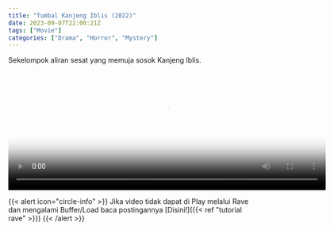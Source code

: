 ```yaml
---
title: "Tumbal Kanjeng Iblis (2022)"
date: 2023-09-07T22:00:21Z
tags: ["Movie"]
categories: ["Drama", "Horror", "Mystery"]
---
```


Sekelompok aliran sesat yang memuja sosok Kanjeng Iblis.

<video id="video-2" 
class="art-preview lazy video-js vjs-default-skin vjs-big-play-centered" 
controls preload="auto" 
width="640" 
height="240" 
poster="https://www.themoviedb.org/t/p/original/cptJZfak8j0XVDfQ7NQgLF6A2ow.jpg" 
data-setup='{ "example_option": true, "width": "auto", "height": "auto", "techOrder": ["html5","flash"] }' 
onseeked="true"> <source src="https://kp3d-my.sharepoint.com/personal/ryoo_kp3d_onmicrosoft_com/_layouts/15/download.aspx?share=EczThsLqGBtBlfF-GK-56FoBzygjqFgVy053XRTX3z1Adg" type='video/mp4'>
</video>
<br>

{{< alert icon="circle-info" >}}
Jika video tidak dapat di Play melalui Rave dan mengalami Buffer/Load baca postingannya [Disini!]({{< ref "tutorial rave" >}})
{{< /alert >}}